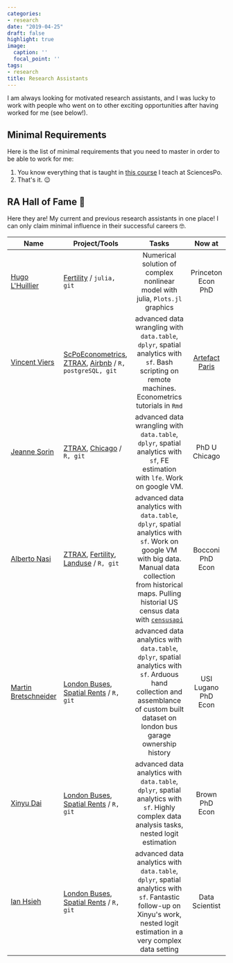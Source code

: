 ```yaml
---
categories:
- research
date: "2019-04-25"
draft: false
highlight: true
image:
  caption: ''
  focal_point: ''
tags:
- research
title: Research Assistants
---
```

I am always looking for motivated research assistants, and I was lucky to work with people who went on to other exciting opportunities after having worked for me (see below!). 

## Minimal Requirements

Here is the list of minimal requirements that you need to master in order to be able to work for me: 

1. You know everything that is taught in [this course](/teaching/introprogramming) I teach at SciencesPo.
2. That's it. 😉




## RA Hall of Fame 🎉

Here they are! My current and previous research assistants in one place! I can only claim minimal influence in their successful careers 🤓. 


 Name  |  Project/Tools  |  Tasks  | Now at
--------|---------|:----------:| :---:
[Hugo L'Huillier](https://hugolhuillier.github.io) | [Fertility](/project/fertility) /  `julia, git` | Numerical solution of complex nonlinear model with julia, `Plots.jl` graphics | Princeton Econ PhD
[Vincent Viers](https://vviers.github.io/) | [ScPoEconometrics](/teaching/scpoeconometrics), [ZTRAX](/project/ZTRAX), [Airbnb](/project/Airbnb) / `R, postgreSQL, git` | advanced data wrangling with `data.table`, `dplyr`, spatial analytics with `sf`. Bash scripting on remote machines. Econometrics tutorials in `Rmd` | [Artefact Paris](https://artefact.com/fr-fr/)
[Jeanne Sorin](https://jeannesorin.github.io) | [ZTRAX](/project/ZTRAX), [Chicago](/project/ChicagoCrime) / `R, git` | advanced data wrangling with `data.table`, `dplyr`, spatial analytics with `sf`, FE estimation with `lfe`. Work on google VM.| PhD U Chicago
[Alberto Nasi](https://twitter.com/alberto_nasi) | [ZTRAX](/project/ZTRAX), [Fertility](/project/fertility), [Landuse](/project/landuse) / `R, git`  | advanced data analytics with `data.table`, `dplyr`, spatial analytics with `sf`. Work on google VM with big data. Manual data collection from historical maps. Pulling historial US census data with [`censusapi`](https://hrecht.github.io/censusapi/) |  Bocconi PhD Econ
[Martin Bretschneider](https://www.linkedin.com/in/martin-bretschneider/?originalSubdomain=ch) | [London Buses](/publication/london-buses), [Spatial Rents](/publication/garage-locations) / `R, git`  | advanced data analytics with `data.table`, `dplyr`, spatial analytics with `sf`. Arduous hand collection and assemblance of custom built dataset on london bus garage ownership history |  USI Lugano PhD Econ
[Xinyu Dai](https://www.linkedin.com/in/xinyu-dai-a100a915b/) | [London Buses](/publication/london-buses), [Spatial Rents](/publication/garage-locations) / `R, git`  | advanced data analytics with `data.table`, `dplyr`, spatial analytics with `sf`. Highly complex data analysis tasks, nested logit estimation |  Brown PhD Econ
[Ian Hsieh](https://www.linkedin.com/in/ian-hsieh-5a98b4229/?originalSubdomain=tw) | [London Buses](/publication/london-buses), [Spatial Rents](/publication/garage-locations) / `R, git`  | advanced data analytics with `data.table`, `dplyr`, spatial analytics with `sf`. Fantastic follow-up on Xinyu's work, nested logit estimation in a very complex data setting |  Data Scientist